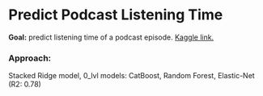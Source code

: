 # Predict Podcast Listening Time

**Goal:** predict listening time of a podcast episode. [Kaggle link.](https://www.kaggle.com/competitions/playground-series-s5e4)


### Approach:
Stacked Ridge model, 0_lvl models: CatBoost, Random Forest, Elastic-Net (R2: 0.78)